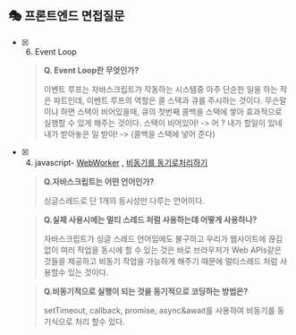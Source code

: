 ## 🎭 프론트엔드 면접질문
- [x] 6. Event Loop
	> **Q. Event Loop란 무엇인가?**
	>
	> 이벤트 루프는 자바스크립트가 작동하는 시스템중 아주 단순한 일을 하는 작은 파트인데, 이벤트 루프의 역할은 콜 스텍과 큐를 주시하는 것이다. 무슨말이냐 하면 스택이 비어있을때, 큐의 첫번째 콜백을 스택에 쌓아 효과적으로 실행할 수 있게 해주는 것이다. 
	스택이 비어있어! -> 어 ? 내가 할일이 있네 내가 받아놓은 일 받아! -> 
	(콜백을 스택에 넣어 준다)
	
- [x] 4. javascript- [WebWorker](https://velog.io/@gay0ung/Web-Workermulti-thread) , [비동기를 동기로처리하기](https://velog.io/@gay0ung/%EB%B9%84%EB%8F%99%EA%B8%B0-javascript%EB%A5%BC-%EB%8F%99%EA%B8%B0%EC%8B%9D%EC%9C%BC%EB%A1%9C-%EB%A7%8C%EB%93%A4%EA%B8%B0)
	> **Q.자바스크립트는 어떤 언어인가?**
	> 
	> 싱글스레드로 단 1개의 동시성만 다루는 언어이다.

	>**Q.실제 사용시에는 멀티 스레드 처럼 사용하는데 어떻게 사용하나?**
	>
	> 자바스크립트가 싱글 스레드 언어임에도 불구하고 우리가 웹사이트에 끊김 없이 여러 작업을 동시에 할 수 있는 것은 바로 브라우저가 Web APIs같은 것들을 제공하고 비동기 작업을 가능하게 해주기 때문에 멀티스레드 처럼 사용할수 있는 것이다.

	>**Q.비동기적으로 실행이 되는 것을 동기적으로 코딩하는 방법은?**
	>
	> setTimeout, callback, promise, async&await를 사용하여 비동기를 동기식으로 처리 할수 있다.


